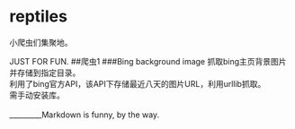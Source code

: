 # reptiles

小爬虫们集聚地。

JUST FOR FUN.
##爬虫1
###Bing background image
抓取bing主页背景图片并存储到指定目录。<br>利用了bing官方API，该API下存储最近八天的图片URL，利用urllib抓取。<br>需手动安装库。<br><br>_________Markdown is funny, by the way.
